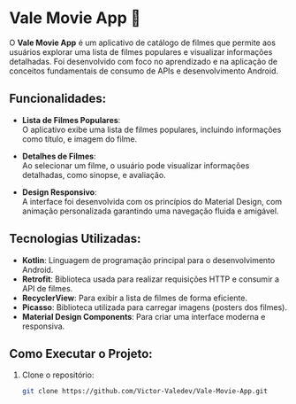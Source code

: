 # Vale Movie App 🎥

O **Vale Movie App** é um aplicativo de catálogo de filmes que permite aos usuários explorar uma lista de filmes populares e visualizar informações detalhadas. Foi desenvolvido com foco no aprendizado e na aplicação de conceitos fundamentais de consumo de APIs e desenvolvimento Android.

## Funcionalidades:
- **Lista de Filmes Populares**:  
  O aplicativo exibe uma lista de filmes populares, incluindo informações como título, e imagem do filme.

- **Detalhes de Filmes**:  
  Ao selecionar um filme, o usuário pode visualizar informações detalhadas, como sinopse, e avaliação.

- **Design Responsivo**:  
  A interface foi desenvolvida com os princípios do Material Design, com animação personalizada garantindo uma navegação fluida e amigável.

## Tecnologias Utilizadas:
- **Kotlin**: Linguagem de programação principal para o desenvolvimento Android.
- **Retrofit**: Biblioteca usada para realizar requisições HTTP e consumir a API de filmes.
- **RecyclerView**: Para exibir a lista de filmes de forma eficiente.
- **Picasso**: Biblioteca utilizada para carregar imagens (posters dos filmes).
- **Material Design Components**: Para criar uma interface moderna e responsiva.

## Como Executar o Projeto:
1. Clone o repositório:
   ```bash
   git clone https://github.com/Victor-Valedev/Vale-Movie-App.git

